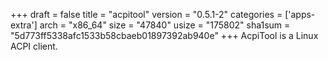 +++
draft = false
title = "acpitool"
version = "0.5.1-2"
categories = ['apps-extra']
arch = "x86_64"
size = "47840"
usize = "175802"
sha1sum = "5d773ff5338afc1533b58cbaeb01897392ab940e"
+++
AcpiTool is a Linux ACPI client.